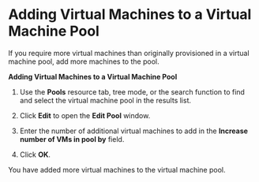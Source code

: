 # Adding Virtual Machines to a Virtual Machine Pool

If you require more virtual machines than originally provisioned in a virtual machine pool, add more machines to the pool.

**Adding Virtual Machines to a Virtual Machine Pool**

1. Use the **Pools** resource tab, tree mode, or the search function to find and select the virtual machine pool in the results list.

2. Click **Edit** to open the **Edit Pool** window.

3. Enter the number of additional virtual machines to add in the **Increase number of VMs in pool by** field.

4. Click **OK**.

You have added more virtual machines to the virtual machine pool.
